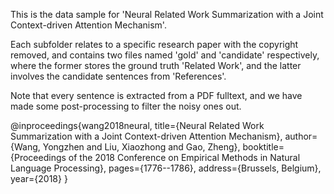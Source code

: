 This is the data sample for 'Neural Related Work Summarization with a Joint Context-driven Attention Mechanism'.

Each subfolder relates to a specific research paper with the copyright removed, and contains two files named 'gold' and 'candidate' respectively, where the former stores the ground truth 'Related Work', and the latter involves the candidate sentences from 'References'.

Note that every sentence is extracted from a PDF fulltext, and we have made some post-processing to filter the noisy ones out.

@inproceedings{wang2018neural,
  title={Neural Related Work Summarization with a Joint Context-driven Attention Mechanism},
  author={Wang, Yongzhen and Liu, Xiaozhong and Gao, Zheng},
  booktitle={Proceedings of the 2018 Conference on Empirical Methods in Natural Language Processing},
  pages={1776--1786},
  address={Brussels, Belgium},
  year={2018}
}
